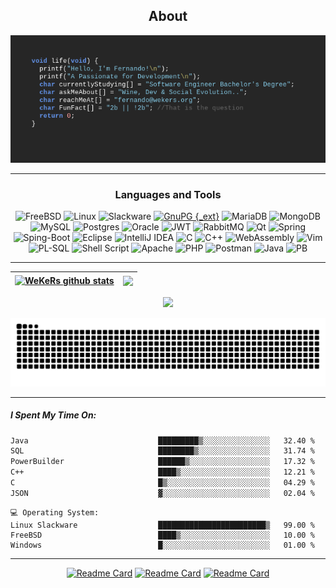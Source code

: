 <div align="center">
  
## About
[![MasterHead](github_banner.png)](https://github.com/wekers)


-------------------
### Languages and Tools  
![FreeBSD](https://img.shields.io/badge/-FreeBSD-%23870000?style=for-the-badge&logo=freebsd&logoColor=white) ![Linux](https://img.shields.io/badge/Linux-FCC624?style=for-the-badge&logo=linux&logoColor=black) ![Slackware](https://img.shields.io/badge/-Slackware-%231357BD?style=for-the-badge&logo=slackware&logoColor=white) [![GnuPG {_ext}](https://img.shields.io/badge/GnuPG_Public_Key-333?style=for-the-badge&logo=GNU%20Privacy%20Guard&logoColor=0093DD)](http://pgp.mit.edu/pks/lookup?search=fernando%40wekers.org&op=index") ![MariaDB](https://img.shields.io/badge/MariaDB-003545?style=for-the-badge&logo=mariadb&logoColor=white) ![MongoDB](https://img.shields.io/badge/MongoDB-%234ea94b.svg?style=for-the-badge&logo=mongodb&logoColor=white) ![MySQL](https://img.shields.io/badge/mysql-%2300f.svg?style=for-the-badge&logo=mysql&logoColor=white) ![Postgres](https://img.shields.io/badge/postgres-%23316192.svg?style=for-the-badge&logo=postgresql&logoColor=white) ![Oracle](https://img.shields.io/badge/Oracle-F80000?style=for-the-badge&logo=oracle&logoColor=white) ![JWT](https://img.shields.io/badge/JWT-black?style=for-the-badge&logo=JSON%20web%20tokens) ![RabbitMQ](https://img.shields.io/badge/Rabbitmq-FF6600?style=for-the-badge&logo=rabbitmq&logoColor=white) ![Qt](https://img.shields.io/badge/Qt-%41CD52.svg?style=for-the-badge&logo=Qt&logoColor=white) ![Spring](https://img.shields.io/badge/spring-%236DB33F.svg?style=for-the-badge&logo=spring&logoColor=white) ![Sping-Boot](https://img.shields.io/badge/Spring_Boot-F2F4F9?style=for-the-badge&logo=spring-boot) ![Eclipse](https://img.shields.io/badge/Eclipse-FE7A16.svg?style=for-the-badge&logo=Eclipse&logoColor=white) ![IntelliJ IDEA](https://img.shields.io/badge/IntelliJIDEA-000000.svg?style=for-the-badge&logo=intellij-idea&logoColor=white) ![C](https://img.shields.io/badge/c-%2300599C.svg?style=for-the-badge&logo=c&logoColor=white) ![C++](https://img.shields.io/badge/c++-%2300599C.svg?style=for-the-badge&logo=c%2B%2B&logoColor=white) ![WebAssembly](https://img.shields.io/badge/WebAssembly-654FF0?style=for-the-badge&logo=WebAssembly&logoColor=white) ![Vim](https://img.shields.io/badge/VIM-%2311AB00.svg?style=for-the-badge&logo=vim&logoColor=white)  ![PL-SQL](https://img.shields.io/badge/PLSQL-F80000?style=for-the-badge&logo=oracle&logoColor=black) ![Shell Script](https://img.shields.io/badge/shell_script-%23121011.svg?style=for-the-badge&logo=gnu-bash&logoColor=white) ![Apache](https://img.shields.io/badge/apache-%23D42029.svg?style=for-the-badge&logo=apache&logoColor=white) ![PHP](https://img.shields.io/badge/php-%23777BB4.svg?style=for-the-badge&logo=php&logoColor=white) ![Postman](https://img.shields.io/badge/Postman-FF6C37?style=for-the-badge&logo=postman&logoColor=white) ![Java](https://img.shields.io/badge/java-%23ED8B00.svg?style=for-the-badge&logo=openjdk&logoColor=white) ![PB](https://img.shields.io/badge/powerbuilder-666?style=for-the-badge&logoColor=white) 
  
-------------------
  

| <a href="https://github.com/wekers/github-readme-stats"><img align="center" src="https://github-readme-stats.vercel.app/api?username=wekers&include_all_commits=true&count_private=true&hide_border=true" alt="WeKeRs github stats" /></a> | <a href="https://github.com/wekers/github-readme-stats"><img align="center" src="https://github-readme-stats.vercel.app/api/top-langs/?username=wekers&include_all_commits=true&count_private=true&layout=compact&hide_progress=true&hide_border=true" /></a> |
| ------------- | ------------- |

![](https://github-readme-streak-stats.herokuapp.com/?user=wekers&hide_border=false)<br/>
<!--- ![snake gif](https://github.com/wekers/wekers/blob/output/github-contribution-grid-snake.gif) --->
<picture>
  <img
    alt="github contribution grid snake animation"
    src="https://raw.githubusercontent.com/wekers/wekers/output/github-contribution-grid-snake.svg"
  />
</picture>
<!-- 
![](https://github-readme-stats.vercel.app/api?username=wekers&hide_border=false&include_all_commits=true&count_private=true)<br/>
![](https://github-readme-streak-stats.herokuapp.com/?user=wekers&hide_border=false)<br/>
-->
</div>

-------------------
<div align="left">
  
##### I Spent My Time On:
<!--START_SECTION:waka-->

```txt
Java                             █████████▒░░░░░░░░░░░░░░░   32.40 %
SQL                              ████████▒░░░░░░░░░░░░░░░░   31.74 %
PowerBuilder                     ██████▒░░░░░░░░░░░░░░░░░░   17.32 %
C++                              ████▒░░░░░░░░░░░░░░░░░░░░   12.21 %
C                                █▒░░░░░░░░░░░░░░░░░░░░░░░   04.29 %
JSON                             ▓░░░░░░░░░░░░░░░░░░░░░░░░   02.04 %
```

<!--END_SECTION:waka-->
```text
💻 Operating System:
Linux Slackware                  ████████████████████████▒   99.00 %
FreeBSD                          ████▒░░░░░░░░░░░░░░░░░░░░   10.00 %
Windows                          █░░░░░░░░░░░░░░░░░░░░░░░░   01.00 %
```
------
</div>
<div align="center">
  
[![Readme Card](https://github-readme-stats.vercel.app/api/pin?username=wekers&repo=desafio-consulta-vendas)](https://github.com/wekers/desafio-consulta-vendas)
[![Readme Card](https://github-readme-stats.vercel.app/api/pin/?username=wekers&repo=PedidosProdutos)](https://github.com/wekers/PedidosProdutos)
[![Readme Card](https://github-readme-stats.vercel.app/api/pin?username=wekers&repo=TCC-RetaguardaLoja)](https://github.com/wekers/TCC-RetaguardaLoja)

</div>

